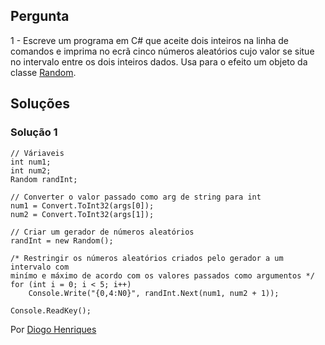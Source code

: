 ## Pergunta

1 - Escreve um programa em C# que aceite dois inteiros na linha de comandos e
imprima no ecrã cinco números aleatórios cujo valor se situe no intervalo
entre os dois inteiros dados. Usa para o efeito um objeto da classe
[Random](https://docs.microsoft.com/dotnet/api/system.random).

## Soluções

### Solução 1

```CSharp
// Váriaveis
int num1;
int num2;
Random randInt;

// Converter o valor passado como arg de string para int
num1 = Convert.ToInt32(args[0]);
num2 = Convert.ToInt32(args[1]);

// Criar um gerador de números aleatórios
randInt = new Random();

/* Restringir os números aleatórios criados pelo gerador a um intervalo com
minímo e máximo de acordo com os valores passados como argumentos */
for (int i = 0; i < 5; i++)
    Console.Write("{0,4:N0}", randInt.Next(num1, num2 + 1));

Console.ReadKey();
```

Por [Diogo Henriques](https://github.com/diogo-h)
